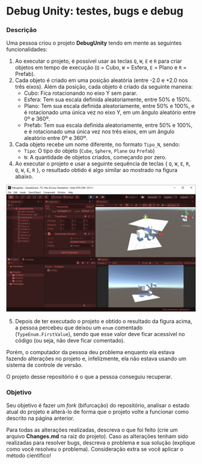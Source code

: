 # Debug Unity: testes, bugs e debug

### Descrição

Uma pessoa criou o projeto **DebugUnity** tendo em mente as seguintes funcionalidades:

1. Ao executar o projeto, é possível usar as teclas `Q`, `W`, `E` e `R` para criar objetos em tempo de execução (`Q` = Cubo, `W` = Esfera, `E` = Plano e `R` = Prefab).
2. Cada objeto é criado em uma posição aleatória (entre -2.0 e +2.0 nos três eixos). Além da posição, cada objeto é criado da seguinte maneira:
	* Cubo: Fica rotacionando no eixo Y sem parar.
	* Esfera: Tem sua escala definida aleatoriamente, entre 50% e 150%.
	* Plano: Tem sua escala definida aleatoriamente, entre 50% e 100%, e é rotacionado uma única vez no eixo Y, em um ângulo aleatório entre 0º e 360º.
	* Prefab: Tem sua escala definida aleatoriamente, entre 50% e 100%, e é rotacionado uma única vez nos três eixos, em um ângulo aleatório entre 0º e 360º.
3. Cada objeto recebe um nome diferente, no formato `Tipo_N`, sendo:
	* `Tipo`: O tipo do objeto (`Cube`, `Sphere`, `Plane` ou `Prefab`)
	* `N`: A quantidade de objetos criados, começando por zero.
4. Ao executar o projeto e usar a seguinte sequência de teclas { `Q`, `W`, `E`, `R`, `Q`, `W`, `E`, `R` }, o resultado obtido é algo similar ao mostrado na figura abaixo.

![](RunResult.png)

5. Depois de ter executado o projeto e obtido o resultado da figura acima, a pessoa percebeu que deixou um `enum` comentado (`TypeEnum.FirstValue`), sendo que esse valor deve ficar acessível no código (ou seja, não deve ficar comentado).



Porém, o computador da pessoa deu problema enquanto ela estava fazendo alterações no projeto e, infelizmente, ela não estava usando um sistema de controle de versão.

O projeto desse repositório é o que a pessoa conseguiu recuperar.



### Objetivo

Seu objetivo é fazer um *fork* (bifurcação) do repositório, analisar o estado atual do projeto e alterá-lo de forma que o projeto volte a funcionar como descrito na página anterior.

Para todas as alterações realizadas, descreva o que foi feito (crie um arquivo **Changes.md** na raiz do projeto). Caso as alterações tenham sido realizadas para resolver bugs, descreva o problema e sua solução (explique como você resolveu o problema). Consideração extra se você aplicar o método científico!